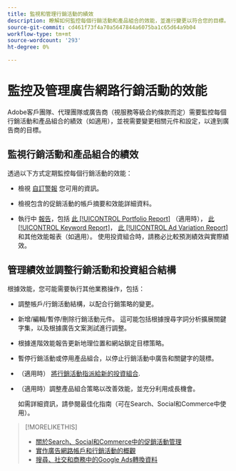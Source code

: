 ```yaml
---
title: 監視和管理行銷活動的績效
description: 瞭解如何監控每個行銷活動和產品組合的效能，並進行變更以符合您的目標。
source-git-commit: cd461f73f4a70a5647844a6075ba1c65d64a9b04
workflow-type: tm+mt
source-wordcount: '293'
ht-degree: 0%

---
```


# 監控及管理廣告網路行銷活動的效能

Adobe客戶團隊、代理團隊或廣告商（視服務等級合約條款而定）需要監控每個行銷活動和產品組合的績效（如適用），並視需要變更相關元件和設定，以達到廣告商的目標。

## 監視行銷活動和產品組合的績效

透過以下方式定期監控每個行銷活動的效能：

* 檢視 [自訂警報](/help/search-social-commerce/alerts/alert-view.md) 您可用的資訊。

* 檢視包含的促銷活動的帳戶摘要和效能詳細資料。

* 執行中 [報告](/help/search-social-commerce/reports/report-about.md)，包括 [此 [!UICONTROL Portfolio Report]](/help/search-social-commerce/reports/management/basic-advanced/portfolio-report.md) （適用時）， [此 [!UICONTROL Keyword Report]](/help/search-social-commerce/reports/management/basic-advanced/keyword-report.md)， [此 [!UICONTROL Ad Variation Report]](/help/search-social-commerce/reports/management/basic-advanced/ad-variation-report.md)和其他效能報表（如適用）。 使用投資組合時，請務必比較預測績效與實際績效。

## 管理績效並調整行銷活動和投資組合結構

根據效能，您可能需要執行其他業務操作，包括：

* 調整帳戶/行銷活動結構，以配合行銷策略的變更。

* 新增/編輯/暫停/刪除行銷活動元件。 這可能包括根據搜尋字詞分析擴展關鍵字集，以及根據廣告文案測試進行調整。

* 根據進階效能報告更新地理位置和網站鎖定目標策略。

* 暫停行銷活動或停用產品組合，以停止行銷活動中廣告和關鍵字的競標。

* （適用時） [將行銷活動指派給新的投資組合](/help/search-social-commerce/campaign-management/campaign-assign-to-portfolio.md).

* （適用時）調整產品組合策略以改善效能，並充分利用成長機會。

   如需詳細資訊，請參閱最佳化指南（可在Search、Social和Commerce中使用）。<!-- verify convention for referencing Optimization Guide here -->

>[!MORELIKETHIS]
>
>* [關於Search、Social和Commerce中的促銷活動管理](campaign-management-about.md)
>* [實作廣告網路帳戶和行銷活動的概觀](campaign-implemention-overview.md)
>* [搜尋、社交和商務中的Google Ads轉換資料](google-conversion-data.md)

